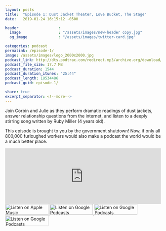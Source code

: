 ```yaml
---
layout: posts
title:  "Episode 1: Dust Jacket Theater, Love Bucket, The Stage"
date:   2019-01-24 16:15:12 -0500

header                  : 
  image                 : "/assets/images/new-header copy.jpg"
  og_image              : "/assets/images/twitter-card.jpg"

categories: podcast
permalink: /episode-1/
image: /assets/images/logo_2000x2000.jpg
podcast_link: http://dts.podtrac.com/redirect.mp3/archive.org/download/paudeville-ep-1/paudeville-ep-1.mp3
podcast_file_size: 17.7 MB
podcast_duration: 1544
podcast_duration_itunes: "25:44"
podcast_length: 18534486
podcast_guid: episode-1/

share: true
excerpt_separator: <!--more-->
---
```


Join Corbin and Julie as they perform dramatic readings of dust jackets, answer relationship questions from the internet, and listen to a deeply stirring song written by Ruby Miller (4 years old).

This episode is brought to you by the government shutdown! Now, if only all 800,000 furloughed workers would also make a podcast the world would be a much better place.

<iframe scrolling="no" frameborder="0" style="width:100%;height:180px;border:0;overflow:hidden;" width="100%" height="180" src="https://app.stitcher.com/splayer/f/363388/58441561?el=0&refid=stpr"></iframe>

<a href="https://itunes.apple.com/us/podcast/paudeville/id1450915591">
	<img src='{{ site.url }}{{ site.baseurl }}/assets/images/US_UK_Apple_Podcasts_Listen_Badge_RGB_140x34.png' width='140px' height='34' alt='Listen on Apple Music'/>
</a>
<a href="https://play.google.com/music/m/Igre2ostm2ltqiq4sabzzrl5jcy?t=Paudeville">
	<img src='{{ site.url }}{{ site.baseurl }}/assets/images/google_podcasts_badge_140x34.png' width='140px' height='34' alt='Listen on Google Podcasts'/>
</a>
<a href="https://open.spotify.com/show/4q5RNUUtU4XFqsymP7dcTw">
	<img src='{{ site.url }}{{ site.baseurl }}/assets/images/Spotify_Listen_Badge_RGB_140x34.png' width='140px' height='34' alt='Listen on Google Podcasts'/>
</a>
<a href="https://www.stitcher.com/s?fid=363388&refid=stpr">
	<img src='{{ site.url }}{{ site.baseurl }}/assets/images/Stitcher_Listen_Badge_Color_Dark_BG_140x34.png' width='140px' height='34' alt='Listen on Google Podcasts'/>
</a>
